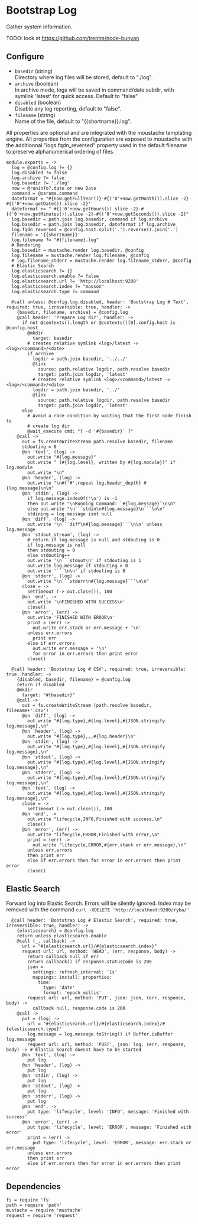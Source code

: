 
# Bootstrap Log

Gather system information.

TODO: look at https://github.com/trentm/node-bunyan

## Configure

*   `basedir` (string)   
    Directory where log files will be stored, default to "./log".   
*   `archive` (boolean)   
    In archive mode, logs will be saved in command/date subdir, with symlink
    'latest' for quick access. Default to "false".   
*   `disabled` (boolean)   
    Disable any log reporting, default to "false".   
*   `filename` (string)   
    Name of the file, default to "{{shortname}}.log".   

All properties are optional and are integrated with the moustache templating
engine. All properties from the configuration are exposed to moustache with the
additionnal "logs.fqdn_reversed" property used in the default filename to
preserve alphanumerical ordering of files.

    module.exports = ->
      log = @config.log ?= {}
      log.disabled ?= false
      log.archive ?= false
      log.basedir ?= './log'
      now = @runinfo?.date or new Date
      command = @params.command
      dateformat = "#{now.getFullYear()}-#{('0'+now.getMonth()).slice -2}-#{('0'+now.getDate()).slice -2}"
      dateformat += " #{('0'+now.getHours()).slice -2}-#{('0'+now.getMinutes()).slice -2}-#{('0'+now.getSeconds()).slice -2}"
      log.basedir = path.join log.basedir, command if log.archive
      log.basedir = path.join log.basedir, dateformat if log.archive
      log.fqdn_reversed = @config.host.split('.').reverse().join('.')
      filename = '{{shortname}}'
      log.filename ?= "#{filename}.log"
      # Rendering
      log.basedir = mustache.render log.basedir, @config
      log.filename = mustache.render log.filename, @config
      # log.filename_stderr = mustache.render log.filename_stderr, @config
      # Elastic Search
      log.elasticsearch ?= {}
      log.elasticsearch.enable ?= false
      log.elasticsearch.url ?= 'http://localhost:9200'
      log.elasticsearch.index ?= "masson"
      log.elasticsearch.type ?= command
      
      @call unless: @config.log.disabled, header: 'Bootstrap Log # Text', required: true, irreversible: true, handler: ->
        {basedir, filename, archive} = @config.log
        @call header: 'Prepare Log dir', handler: ->
          if not @contexts().length or @contexts()[0].config.host is @config.host
            @mkdir
              target: basedir
            # creates relative symlink <log>/latest -> <log>/<command>/<date>
            if archive
              logdir = path.join basedir, '../../'
              @link
                source: path.relative logdir, path.resolve basedir
                target: path.join logdir, 'latest'
              # creates relative symlink <log>/<command>/latest -> <log>/<command>/<date>
              logdir = path.join basedir, '../'
              @link
                source: path.relative logdir, path.resolve basedir
                target: path.join logdir, 'latest'
          else
            # Avoid a race condition by waiting that the first node finish to
            # create log dir
            @wait_execute cmd: "[ -d '#{basedir}' ]"
        @call ->
          out = fs.createWriteStream path.resolve basedir, filename
          stdouting = 0
          @on 'text', (log) ->
            out.write "#{log.message}"
            out.write " (#{log.level}, written by #{log.module})" if log.module
            out.write "\n"
          @on 'header', (log) ->
            out.write "\n#{'#'.repeat log.header_depth} #{log.message}\n\n"
          @on 'stdin', (log) ->
            if log.message.indexOf('\n') is -1
            then out.write "\nRunning Command: `#{log.message}`\n\n"
            else out.write "\n```stdin\n#{log.message}\n```\n\n"
            stdining = log.message isnt null
          @on 'diff', (log) ->
            out.write '\n```diff\n#{log.message}```\n\n' unless log.message
          @on 'stdout_stream', (log) ->
            # return if log.message is null and stdouting is 0
            if log.message is null
            then stdouting = 0
            else stdouting++
            out.write '\n```stdout\n' if stdouting is 1
            out.write log.message if stdouting > 0
            out.write '```\n\n' if stdouting is 0
          @on 'stderr', (log) ->
            out.write "\n```stderr\n#{log.message}```\n\n"
          close = ->
            setTimeout (-> out.close()), 100
          @on 'end', ->
            out.write '\nFINISHED WITH SUCCESS\n'
            close()
          @on 'error', (err) ->
            out.write 'FINISHED WITH ERROR\n'
            print = (err) ->
              out.write err.stack or err.message + '\n'
            unless err.errors
              print err
            else if err.errors
              out.write err.message + '\n'
              for error in err.errors then print error
            close()

      @call header: 'Bootstrap Log # CSV', required: true, irreversible: true, handler: ->
        {disabled, basedir, filename} = @config.log
        return if disabled
        @mkdir
          target: "#{basedir}"
        @call ->
          out = fs.createWriteStream (path.resolve basedir, filename+'.csv')
          @on 'diff', (log) ->
            out.write "#{log.type},#{log.level},#{JSON.stringify log.message},\n"
          @on 'header', (log) ->
            out.write "#{log.type},,,#{log.header}\n"
          @on 'stdin', (log) ->
            out.write "#{log.type},#{log.level},#{JSON.stringify log.message},\n"
          @on 'stdout', (log) ->
            out.write "#{log.type},#{log.level},#{JSON.stringify log.message},\n"
          @on 'stderr', (log) ->
            out.write "#{log.type},#{log.level},#{JSON.stringify log.message},\n"
          @on 'text', (log) ->
            out.write "#{log.type},#{log.level},#{JSON.stringify log.message},\n"
          close = ->
            setTimeout (-> out.close()), 100
          @on 'end', ->
            out.write "lifecycle,INFO,Finished with success,\n"
            close()
          @on 'error', (err) ->
            out.write "lifecycle,ERROR,Finished with error,\n"
            print = (err) ->
              out.write "lifecycle,ERROR,#{err.stack or err.message},\n"
            unless err.errors
            then print err
            else if err.errors then for error in err.errors then print error
            close()

## Elastic Search

Forward log into Elastic Search. Errors will be silently ignored. Index may be
removed with the command `curl -XDELETE 'http://localhost:9200/ryba/'`.

      @call header: 'Bootstrap Log # Elastic Search', required: true, irreversible: true, handler: ->
        {elasticsearch} = @config.log
        return unless elasticsearch.enable
        @call (_, callback) ->
          url = "#{elasticsearch.url}/#{elasticsearch.index}"
          request url: url, method: 'HEAD', (err, response, body) ->
            return callback null if err
            return callback() if response.statusCode is 200
            json =
              settings: refresh_interval: '1s'
              mappings: install: properties:
                time:
                  type: 'date'
                  format: 'epoch_millis'
            request url: url, method: 'PUT', json: json, (err, response, body) ->
              callback null, response.code is 200
        @call ->
          put = (log) ->
            url = "#{elasticsearch.url}/#{elasticsearch.index}/#{elasticsearch.type}"
            log.message = log.message.toString() if Buffer.isBuffer log.message
            request url: url, method: 'POST', json: log, (err, response, body) -> # Elastic Search doesnt have to be started
          @on 'text', (log) ->
            put log
          @on 'header', (log) ->
            put log
          @on 'stdin', (log) ->
            put log
          @on 'stdout', (log) ->
            put log
          @on 'stderr', (log) ->
            put log
          @on 'end', ->
            put type: 'lifecycle', level: 'INFO', message: 'Finished with success'
          @on 'error', (err) ->
            put type: 'lifecycle', level: 'ERROR', message: 'Finished with error'
            print = (err) ->
              put type: 'lifecycle', level: 'ERROR', message: err.stack or err.message
            unless err.errors
            then print err
            else if err.errors then for error in err.errors then print error      

## Dependencies

    fs = require 'fs'
    path = require 'path'
    mustache = require 'mustache'
    request = require 'request'
